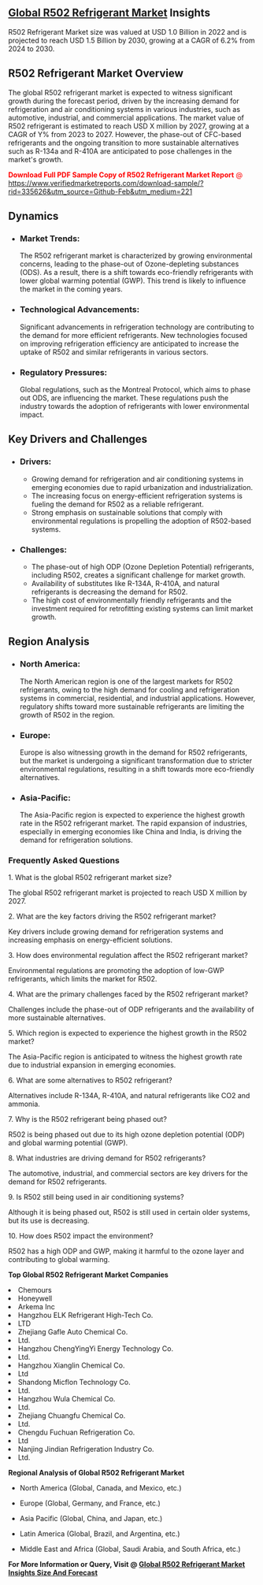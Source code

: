 <h2><a href="https://www.verifiedmarketreports.com/download-sample/?rid=335626&amp;utm_source=Github&amp;utm_medium=221" target="_blank">Global R502 Refrigerant Market</a> Insights</h2><p>R502 Refrigerant Market size was valued at USD 1.0 Billion in 2022 and is projected to reach USD 1.5 Billion by 2030, growing at a CAGR of 6.2% from 2024 to 2030.</p><p> <h2>R502 Refrigerant Market Overview</h2> <p>The global R502 refrigerant market is expected to witness significant growth during the forecast period, driven by the increasing demand for refrigeration and air conditioning systems in various industries, such as automotive, industrial, and commercial applications. The market value of R502 refrigerant is estimated to reach USD X million by 2027, growing at a CAGR of Y% from 2023 to 2027. However, the phase-out of CFC-based refrigerants and the ongoing transition to more sustainable alternatives such as R-134a and R-410A are anticipated to pose challenges in the market's growth.</p> <p><p><span class=""><span style="color: #ff0000;"><strong>Download Full PDF Sample Copy of R502 Refrigerant Market Report</strong> @ </span><a href="https://www.verifiedmarketreports.com/download-sample/?rid=335626&amp;utm_source=Github-Feb&amp;utm_medium=221" target="_blank">https://www.verifiedmarketreports.com/download-sample/?rid=335626&amp;utm_source=Github-Feb&amp;utm_medium=221</a></span></p></p> <h2>Dynamics</h2> <ul> <li><h3>Market Trends:</h3> The R502 refrigerant market is characterized by growing environmental concerns, leading to the phase-out of Ozone-depleting substances (ODS). As a result, there is a shift towards eco-friendly refrigerants with lower global warming potential (GWP). This trend is likely to influence the market in the coming years.</li> <li><h3>Technological Advancements:</h3> Significant advancements in refrigeration technology are contributing to the demand for more efficient refrigerants. New technologies focused on improving refrigeration efficiency are anticipated to increase the uptake of R502 and similar refrigerants in various sectors.</li> <li><h3>Regulatory Pressures:</h3> Global regulations, such as the Montreal Protocol, which aims to phase out ODS, are influencing the market. These regulations push the industry towards the adoption of refrigerants with lower environmental impact.</li> </ul> <h2>Key Drivers and Challenges</h2> <ul> <li><h3>Drivers:</h3> <ul> <li>Growing demand for refrigeration and air conditioning systems in emerging economies due to rapid urbanization and industrialization.</li> <li>The increasing focus on energy-efficient refrigeration systems is fueling the demand for R502 as a reliable refrigerant.</li> <li>Strong emphasis on sustainable solutions that comply with environmental regulations is propelling the adoption of R502-based systems.</li> </ul> </li> <li><h3>Challenges:</h3> <ul> <li>The phase-out of high ODP (Ozone Depletion Potential) refrigerants, including R502, creates a significant challenge for market growth.</li> <li>Availability of substitutes like R-134A, R-410A, and natural refrigerants is decreasing the demand for R502.</li> <li>The high cost of environmentally friendly refrigerants and the investment required for retrofitting existing systems can limit market growth.</li> </ul> </li> </ul> <h2>Region Analysis</h2> <ul> <li><h3>North America:</h3> The North American region is one of the largest markets for R502 refrigerants, owing to the high demand for cooling and refrigeration systems in commercial, residential, and industrial applications. However, regulatory shifts toward more sustainable refrigerants are limiting the growth of R502 in the region.</li> <li><h3>Europe:</h3> Europe is also witnessing growth in the demand for R502 refrigerants, but the market is undergoing a significant transformation due to stricter environmental regulations, resulting in a shift towards more eco-friendly alternatives.</li> <li><h3>Asia-Pacific:</h3> The Asia-Pacific region is expected to experience the highest growth rate in the R502 refrigerant market. The rapid expansion of industries, especially in emerging economies like China and India, is driving the demand for refrigeration solutions.</li> </ul> <h3>Frequently Asked Questions</h3> <p>1. What is the global R502 refrigerant market size?</p> <p>The global R502 refrigerant market is projected to reach USD X million by 2027.</p> <p>2. What are the key factors driving the R502 refrigerant market?</p> <p>Key drivers include growing demand for refrigeration systems and increasing emphasis on energy-efficient solutions.</p> <p>3. How does environmental regulation affect the R502 refrigerant market?</p> <p>Environmental regulations are promoting the adoption of low-GWP refrigerants, which limits the market for R502.</p> <p>4. What are the primary challenges faced by the R502 refrigerant market?</p> <p>Challenges include the phase-out of ODP refrigerants and the availability of more sustainable alternatives.</p> <p>5. Which region is expected to experience the highest growth in the R502 market?</p> <p>The Asia-Pacific region is anticipated to witness the highest growth rate due to industrial expansion in emerging economies.</p> <p>6. What are some alternatives to R502 refrigerant?</p> <p>Alternatives include R-134A, R-410A, and natural refrigerants like CO2 and ammonia.</p> <p>7. Why is the R502 refrigerant being phased out?</p> <p>R502 is being phased out due to its high ozone depletion potential (ODP) and global warming potential (GWP).</p> <p>8. What industries are driving demand for R502 refrigerants?</p> <p>The automotive, industrial, and commercial sectors are key drivers for the demand for R502 refrigerants.</p> <p>9. Is R502 still being used in air conditioning systems?</p> <p>Although it is being phased out, R502 is still used in certain older systems, but its use is decreasing.</p> <p>10. How does R502 impact the environment?</p> <p>R502 has a high ODP and GWP, making it harmful to the ozone layer and contributing to global warming.</p> </p><p><strong>Top Global R502 Refrigerant Market Companies</strong></p><div data-test-id=""><p><li>Chemours</li><li> Honeywell</li><li> Arkema Inc</li><li> Hangzhou ELK Refrigerant High-Tech Co.</li><li>LTD</li><li> Zhejiang Gafle Auto Chemical Co.</li><li> Ltd.</li><li> Hangzhou ChengYingYi Energy Technology Co.</li><li> Ltd.</li><li> Hangzhou Xianglin Chemical Co.</li><li> Ltd</li><li> Shandong Micflon Technology Co.</li><li> Ltd.</li><li> Hangzhou Wula Chemical Co.</li><li> Ltd.</li><li> Zhejiang Chuangfu Chemical Co.</li><li> Ltd.</li><li> Chengdu Fuchuan Refrigeration Co.</li><li> Ltd</li><li> Nanjing Jindian Refrigeration Industry Co.</li><li> Ltd.</li></p><div><strong>Regional Analysis of&nbsp;Global R502 Refrigerant Market</strong></div><ul><li dir="ltr"><p dir="ltr">North America&nbsp;(Global, Canada, and Mexico, etc.)</p></li><li dir="ltr"><p dir="ltr">Europe (Global, Germany, and France, etc.)</p></li><li dir="ltr"><p dir="ltr">Asia Pacific&nbsp;(Global, China, and Japan, etc.)</p></li><li dir="ltr"><p dir="ltr">Latin America&nbsp;(Global, Brazil, and Argentina, etc.)</p></li><li dir="ltr">Middle East and Africa&nbsp;(Global, Saudi Arabia, and South Africa, etc.)</li></ul><p><strong>For More Information or Query, Visit @&nbsp;</strong><strong><a href="https://www.verifiedmarketreports.com/product/r502-refrigerant-market/?utm_source=Github&amp;utm_medium=221" target="_blank">Global R502 Refrigerant Market Insights Size And Forecast</a></strong></p></div>
